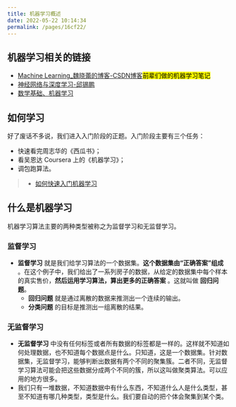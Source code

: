 ```yaml
---
title: 机器学习概述
date: 2022-05-22 10:14:34
permalink: /pages/16cf22/
---
```


## 机器学习相关的链接
- [Machine Learning_魏晓蕾的博客-CSDN博客](https://blog.csdn.net/gongxifacai_believe/category_6834186.html)<mark>前辈们做的机器学习笔记</mark>
- [神经网络与深度学习-邱锡鹏](https://nndl.github.io/)
- [数学基础、机器学习](https://github.com/songyingxin/NLPer-Interview)



## 如何学习

好了废话不多说，我们进入入门阶段的正题。入门阶段主要有三个任务：

- 快速看完周志华的《西瓜书》；
- 看吴恩达 Coursera 上的《机器学习》；
- 调包跑算法。

> - [如何快速入门机器学习](https://zhuanlan.zhihu.com/p/112484706)

##  什么是机器学习

机器学习算法主要的两种类型被称之为监督学习和无监督学习。

### **监督学习** 
- **监督学习** 就是我们给学习算法的一个数据集。**这个数据集由“正确答案”组成** 。在这个例子中，我们给出了一系列房子的数据，从给定的数据集中每个样本的真实售价，**然后运用学习算法，算出更多的正确答案** 。这就叫做 **回归问题**。
    - **回归问题** 就是通过离散的数据来推测出一个连续的输出。
    - **分类问题** 的目标是推测出一组离散的结果。

### **无监督学习**
- **无监督学习** 中没有任何标签或者所有数据的标签都是一样的。这样就不知道如何处理数据，也不知道每个数据点是什么。只知道，这是一个数据集。针对数据集，无监督学习，能够判断出数据有两个不同的聚集簇。二者不同，无监督学习算法可能会把这些数据分成两个不同的簇，所以这叫做聚类算法。可以应用的地方很多。
- 我们只有一堆数据，不知道数据中有什么东西，不知道什么人是什么类型，甚至不知道有哪几种类型，类型是什么。我们要自动的把个体会聚集到某个类。

